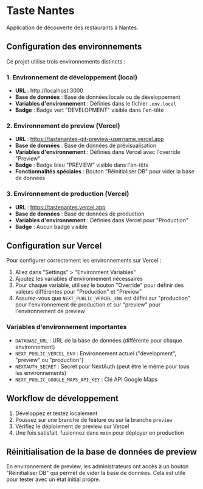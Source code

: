 # Taste Nantes

Application de découverte des restaurants à Nantes.

## Configuration des environnements

Ce projet utilise trois environnements distincts :

### 1. Environnement de développement (local)

- **URL** : http://localhost:3000
- **Base de données** : Base de données locale ou de développement
- **Variables d'environnement** : Définies dans le fichier `.env.local`
- **Badge** : Badge vert "DEVELOPMENT" visible dans l'en-tête

### 2. Environnement de preview (Vercel)

- **URL** : https://tastenantes-git-preview-username.vercel.app
- **Base de données** : Base de données de prévisualisation
- **Variables d'environnement** : Définies dans Vercel avec l'override "Preview"
- **Badge** : Badge bleu "PREVIEW" visible dans l'en-tête
- **Fonctionnalités spéciales** : Bouton "Réinitialiser DB" pour vider la base de données

### 3. Environnement de production (Vercel)

- **URL** : https://tastenantes.vercel.app
- **Base de données** : Base de données de production
- **Variables d'environnement** : Définies dans Vercel pour "Production"
- **Badge** : Aucun badge visible

## Configuration sur Vercel

Pour configurer correctement les environnements sur Vercel :

1. Allez dans "Settings" > "Environment Variables"
2. Ajoutez les variables d'environnement nécessaires
3. Pour chaque variable, utilisez le bouton "Override" pour définir des valeurs différentes pour "Production" et "Preview"
4. Assurez-vous que `NEXT_PUBLIC_VERCEL_ENV` est défini sur "production" pour l'environnement de production et sur "preview" pour l'environnement de preview

### Variables d'environnement importantes

- `DATABASE_URL` : URL de la base de données (différente pour chaque environnement)
- `NEXT_PUBLIC_VERCEL_ENV` : Environnement actuel ("development", "preview" ou "production")
- `NEXTAUTH_SECRET` : Secret pour NextAuth (peut être le même pour tous les environnements)
- `NEXT_PUBLIC_GOOGLE_MAPS_API_KEY` : Clé API Google Maps

## Workflow de développement

1. Développez et testez localement
2. Poussez sur une branche de feature ou sur la branche `preview`
3. Vérifiez le déploiement de preview sur Vercel
4. Une fois satisfait, fusionnez dans `main` pour déployer en production

## Réinitialisation de la base de données de preview

En environnement de preview, les administrateurs ont accès à un bouton "Réinitialiser DB" qui permet de vider la base de données. Cela est utile pour tester avec un état initial propre.
